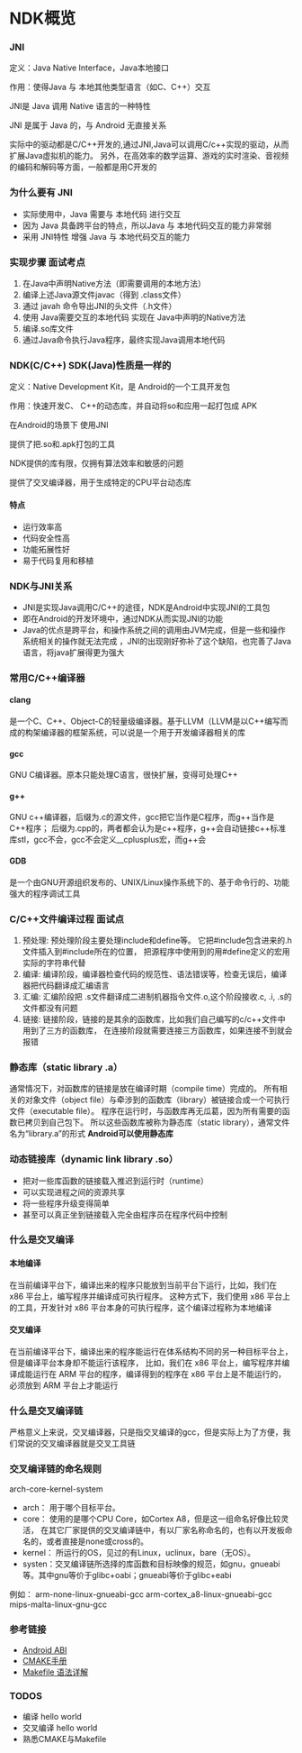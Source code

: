 # NDK概览

### JNI

定义：Java Native Interface，Java本地接口

作用：使得Java 与 本地其他类型语言（如C、C++）交互

JNI是 Java 调用 Native 语言的一种特性

JNI 是属于 Java 的，与 Android 无直接关系

实际中的驱动都是C/C++开发的,通过JNI,Java可以调用C/c++实现的驱动，从而扩展Java虚拟机的能力。
另外，在高效率的数学运算、游戏的实时渲染、音视频的编码和解码等方面，一般都是用C开发的

### 为什么要有 JNI

- 实际使用中，Java 需要与 本地代码 进行交互
- 因为 Java 具备跨平台的特点，所以Java 与 本地代码交互的能力非常弱
- 采用 JNI特性 增强 Java 与 本地代码交互的能力

### 实现步骤 面试考点

1. 在Java中声明Native方法（即需要调用的本地方法）
2. 编译上述Java源文件javac（得到 .class文件）
3. 通过 javah 命令导出JNI的头文件（.h文件）
4. 使用 Java需要交互的本地代码 实现在 Java中声明的Native方法
5. 编译.so库文件
6. 通过Java命令执行Java程序，最终实现Java调用本地代码

### NDK(C/C++) SDK(Java)性质是一样的

定义：Native Development Kit，是 Android的一个工具开发包

作用：快速开发C、 C++的动态库，并自动将so和应用一起打包成 APK

在Android的场景下 使用JNI

提供了把.so和.apk打包的工具

NDK提供的库有限，仅拥有算法效率和敏感的问题

提供了交叉编译器，用于生成特定的CPU平台动态库

#### 特点

- 运行效率高
- 代码安全性高
- 功能拓展性好
- 易于代码复用和移植

### NDK与JNI关系

- JNI是实现Java调用C/C++的途径，NDK是Android中实现JNI的工具包
- 即在Android的开发环境中，通过NDK从而实现JNI的功能
- Java的优点是跨平台，和操作系统之间的调用由JVM完成，但是一些和操作系统相关的操作就无法完成
，JNI的出现刚好弥补了这个缺陷，也完善了Java语言，将java扩展得更为强大

### 常用C/C++编译器

#### clang 

是一个C、C++、Object-C的轻量级编译器。基于LLVM（LLVM是以C++编写而成的构架编译器的框架系统，可以说是一个用于开发编译器相关的库

#### gcc

GNU C编译器。原本只能处理C语言，很快扩展，变得可处理C++

#### g++

GNU c++编译器，后缀为.c的源文件，gcc把它当作是C程序，而g++当作是C++程序；
后缀为.cpp的，两者都会认为是c++程序，g++会自动链接c++标准库stl，gcc不会，gcc不会定义__cplusplus宏，而g++会

#### GDB

是一个由GNU开源组织发布的、UNIX/Linux操作系统下的、基于命令行的、功能强大的程序调试工具

### C/C++文件编译过程 面试点

1. 预处理: 预处理阶段主要处理include和define等。
它把#include包含进来的.h 文件插入到#include所在的位置，
把源程序中使用到的用#define定义的宏用实际的字符串代替
2. 编译: 编译阶段，编译器检查代码的规范性、语法错误等，检查无误后，编译器把代码翻译成汇编语言
3. 汇编: 汇编阶段把 .s文件翻译成二进制机器指令文件.o,这个阶段接收.c, .i, .s的文件都没有问题
4. 链接: 链接阶段，链接的是其余的函数库，比如我们自己编写的c/c++文件中用到了三方的函数库，
在连接阶段就需要连接三方函数库，如果连接不到就会报错

### 静态库（static library .a）

通常情况下，对函数库的链接是放在编译时期（compile time）完成的。
所有相关的对象文件（object file）与牵涉到的函数库（library）被链接合成一个可执行文件（executable file）。
程序在运行时，与函数库再无瓜葛，因为所有需要的函数已拷贝到自己包下。
所以这些函数库被称为静态库（static library），通常文件名为“library.a”的形式 
**Android可以使用静态库**

### 动态链接库（dynamic link library .so）

- 把对一些库函数的链接载入推迟到运行时（runtime）
- 可以实现进程之间的资源共享
- 将一些程序升级变得简单
- 甚至可以真正坐到链接载入完全由程序员在程序代码中控制

### 什么是交叉编译

#### 本地编译

在当前编译平台下，编译出来的程序只能放到当前平台下运行，比如，我们在 x86 平台上，编写程序并编译成可执行程序。
这种方式下，我们使用 x86 平台上的工具，开发针对 x86 平台本身的可执行程序，这个编译过程称为本地编译

#### 交叉编译

在当前编译平台下，编译出来的程序能运行在体系结构不同的另一种目标平台上，但是编译平台本身却不能运行该程序，
比如，我们在 x86 平台上，编写程序并编译成能运行在 ARM 平台的程序，编译得到的程序在 x86 平台上是不能运行的，必须放到 ARM 平台上才能运行

### 什么是交叉编译链

严格意义上来说，交叉编译器，只是指交叉编译的gcc，但是实际上为了方便，我们常说的交叉编译器就是交叉工具链

### 交叉编译链的命名规则

arch-core-kernel-system
- arch： 用于哪个目标平台。
- core： 使用的是哪个CPU Core，如Cortex A8，但是这一组命名好像比较灵活，
在其它厂家提供的交叉编译链中，有以厂家名称命名的，也有以开发板命名的，或者直接是none或cross的。
- kernel： 所运行的OS，见过的有Linux，uclinux，bare（无OS）。
- systen：交叉编译链所选择的库函数和目标映像的规范，如gnu，gnueabi等。其中gnu等价于glibc+oabi；gnueabi等价于glibc+eabi

例如：
arm-none-linux-gnueabi-gcc
arm-cortex_a8-linux-gnueabi-gcc
mips-malta-linux-gnu-gcc

### 参考链接

- [Android ABI](https://developer.android.com/ndk/guides/abis?hl=zh-cn)
- [CMAKE手册](https://www.zybuluo.com/khan-lau/note/254724)
- [Makefile 语法详解](https://quanzhuo.github.io/2016/06/06/Makefile/)

### TODOS

- 编译 hello world
- 交叉编译 hello world
- 熟悉CMAKE与Makefile